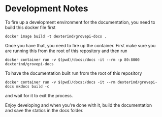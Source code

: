 # Development Notes

To fire up a development environment for the documentation, you need to build this docker file first
```
docker image build -t dexterind/grovepi-docs .
```

Once you have that, you need to fire up the container. First make sure you are running this from the root of this repository and then run
```
docker container run -v $(pwd)/docs:/docs -it --rm -p 80:8000 dexterind/grovepi-docs
```

To have the documentation built run from the root of this repository
```
docker container run -v $(pwd)/docs:/docs -it --rm dexterind/grovepi-docs mkdocs build -c
```
and wait for it to exit the process.

Enjoy developing and when you're done with it, build the documentation and save the statics in the docs folder.
